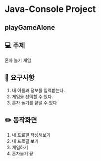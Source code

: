 # Java-Console Project
## playGameAlone

## :computer: 주제
혼자 놀기 게임

## :pushpin: 요구사항
1. 내 이름과 정보를 입력받는다.
2. 게임을 선택할 수 있다.
3. 혼자 놀기를 끝낼 수 있다

## :pencil2: 동작화면


1. 내 프로필 작성해보기
2. 내 프로필 보기
3. 게임하기
4. 혼자놀기 끝
